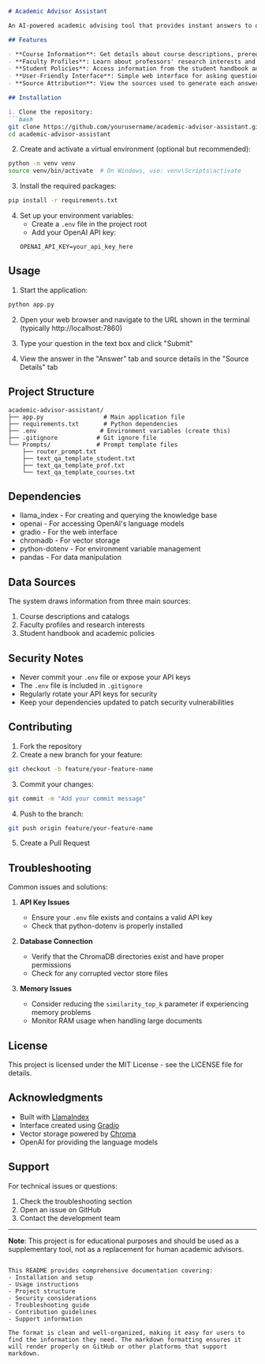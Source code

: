 ````markdown:README.md
# Academic Advisor Assistant

An AI-powered academic advising tool that provides instant answers to questions about courses, faculty, and academic policies.

## Features

- **Course Information**: Get details about course descriptions, prerequisites, and availability
- **Faculty Profiles**: Learn about professors' research interests and teaching areas
- **Student Policies**: Access information from the student handbook and academic policies
- **User-Friendly Interface**: Simple web interface for asking questions and getting answers
- **Source Attribution**: View the sources used to generate each answer

## Installation

1. Clone the repository:
```bash
git clone https://github.com/yourusername/academic-advisor-assistant.git
cd academic-advisor-assistant
````

2. Create and activate a virtual environment (optional but recommended):

```bash
python -m venv venv
source venv/bin/activate  # On Windows, use: venv\Scripts\activate
```

3. Install the required packages:

```bash
pip install -r requirements.txt
```

4. Set up your environment variables:
   - Create a `.env` file in the project root
   - Add your OpenAI API key:
   ```
   OPENAI_API_KEY=your_api_key_here
   ```

## Usage

1. Start the application:

```bash
python app.py
```

2. Open your web browser and navigate to the URL shown in the terminal (typically http://localhost:7860)

3. Type your question in the text box and click "Submit"

4. View the answer in the "Answer" tab and source details in the "Source Details" tab

## Project Structure

```
academic-advisor-assistant/
├── app.py                 # Main application file
├── requirements.txt       # Python dependencies
├── .env                  # Environment variables (create this)
├── .gitignore           # Git ignore file
└── Prompts/             # Prompt template files
    ├── router_prompt.txt
    ├── text_qa_template_student.txt
    ├── text_qa_template_prof.txt
    └── text_qa_template_courses.txt
```

## Dependencies

- llama_index - For creating and querying the knowledge base
- openai - For accessing OpenAI's language models
- gradio - For the web interface
- chromadb - For vector storage
- python-dotenv - For environment variable management
- pandas - For data manipulation

## Data Sources

The system draws information from three main sources:

1. Course descriptions and catalogs
2. Faculty profiles and research interests
3. Student handbook and academic policies

## Security Notes

- Never commit your `.env` file or expose your API keys
- The `.env` file is included in `.gitignore`
- Regularly rotate your API keys for security
- Keep your dependencies updated to patch security vulnerabilities

## Contributing

1. Fork the repository
2. Create a new branch for your feature:

```bash
git checkout -b feature/your-feature-name
```

3. Commit your changes:

```bash
git commit -m "Add your commit message"
```

4. Push to the branch:

```bash
git push origin feature/your-feature-name
```

5. Create a Pull Request

## Troubleshooting

Common issues and solutions:

1. **API Key Issues**

   - Ensure your `.env` file exists and contains a valid API key
   - Check that python-dotenv is properly installed

2. **Database Connection**

   - Verify that the ChromaDB directories exist and have proper permissions
   - Check for any corrupted vector store files

3. **Memory Issues**
   - Consider reducing the `similarity_top_k` parameter if experiencing memory problems
   - Monitor RAM usage when handling large documents

## License

This project is licensed under the MIT License - see the LICENSE file for details.

## Acknowledgments

- Built with [LlamaIndex](https://github.com/jerryjliu/llama_index)
- Interface created using [Gradio](https://gradio.app/)
- Vector storage powered by [Chroma](https://www.trychroma.com/)
- OpenAI for providing the language models

## Support

For technical issues or questions:

1. Check the troubleshooting section
2. Open an issue on GitHub
3. Contact the development team

---

**Note**: This project is for educational purposes and should be used as a supplementary tool, not as a replacement for human academic advisors.

```

This README provides comprehensive documentation covering:
- Installation and setup
- Usage instructions
- Project structure
- Security considerations
- Troubleshooting guide
- Contribution guidelines
- Support information

The format is clean and well-organized, making it easy for users to find the information they need. The markdown formatting ensures it will render properly on GitHub or other platforms that support markdown.
```
